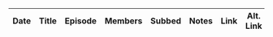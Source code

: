 
| Date  | Title     | Episode   | Members   | Subbed    | Notes | Link  | Alt. Link |
|:-:    |:-:        |:-:        |:-:        |:-:        |:-     |:-:    |:-:        |